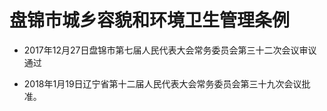 # 盘锦市城乡容貌和环境卫生管理条例

- 2017年12月27日盘锦市第七届人民代表大会常务委员会第三十二次会议审议通过

- 2018年1月19日辽宁省第十二届人民代表大会常务委员会第三十九次会议批准。

<!-- INFO END -->
